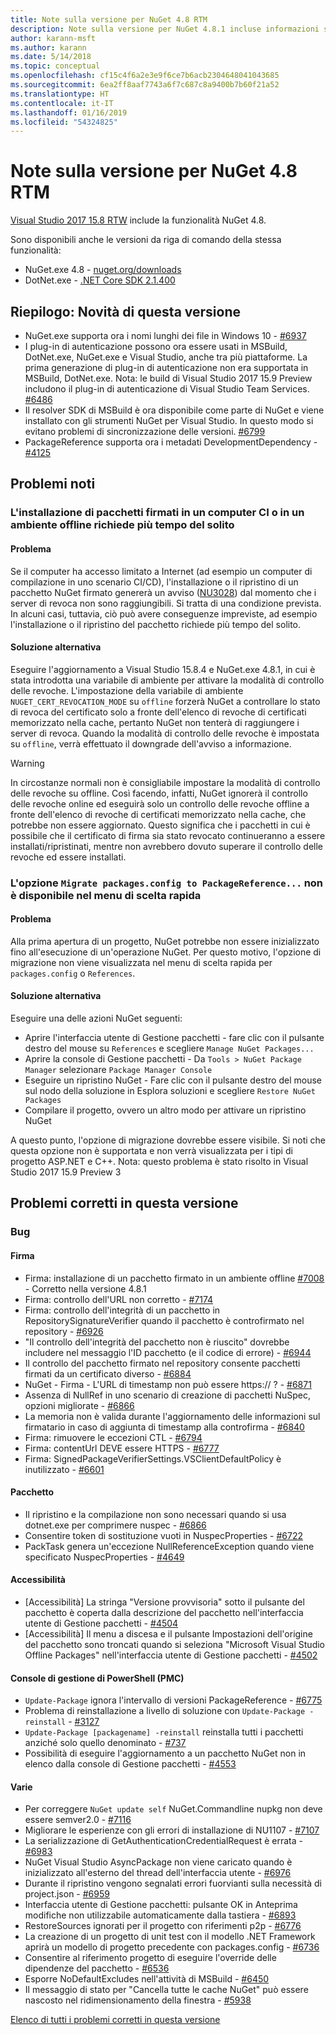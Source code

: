 ```yaml
---
title: Note sulla versione per NuGet 4.8 RTM
description: Note sulla versione per NuGet 4.8.1 incluse informazioni su problemi noti, correzioni di bug, funzionalità aggiunte e DCR.
author: karann-msft
ms.author: karann
ms.date: 5/14/2018
ms.topic: conceptual
ms.openlocfilehash: cf15c4f6a2e3e9f6ce7b6acb2304648041043685
ms.sourcegitcommit: 6ea2ff8aaf7743a6f7c687c8a9400b7b60f21a52
ms.translationtype: HT
ms.contentlocale: it-IT
ms.lasthandoff: 01/16/2019
ms.locfileid: "54324825"
---
```

# <a name="nuget-48-rtm-release-notes"></a>Note sulla versione per NuGet 4.8 RTM

[Visual Studio 2017 15.8 RTW](https://www.visualstudio.com/news/releasenotes/vs2017-relnotes) include la funzionalità NuGet 4.8.


Sono disponibili anche le versioni da riga di comando della stessa funzionalità:
* NuGet.exe 4.8 - [nuget.org/downloads](https://nuget.org/downloads)
* DotNet.exe - [.NET Core SDK 2.1.400](https://www.microsoft.com/net/download/visual-studio-sdks)


## <a name="summary-whats-new-in-this-release"></a>Riepilogo: Novità di questa versione
* NuGet.exe supporta ora i nomi lunghi dei file in Windows 10 - [#6937](https://github.com/NuGet/Home/issues/6937)
* I plug-in di autenticazione possono ora essere usati in MSBuild, DotNet.exe, NuGet.exe e Visual Studio, anche tra più piattaforme. La prima generazione di plug-in di autenticazione non era supportata in MSBuild, DotNet.exe. Nota: le build di Visual Studio 2017 15.9 Preview includono il plug-in di autenticazione di Visual Studio Team Services. [#6486](https://github.com/NuGet/Home/issues/6486)
* Il resolver SDK di MSBuild è ora disponibile come parte di NuGet e viene installato con gli strumenti NuGet per Visual Studio. In questo modo si evitano problemi di sincronizzazione delle versioni. [#6799](https://github.com/NuGet/Home/issues/6799)
* PackageReference supporta ora i metadati DevelopmentDependency - [#4125](https://github.com/NuGet/Home/issues/4125)

## <a name="known-issues"></a>Problemi noti
### <a name="installing-signed-packages-on-a-ci-machine-or-in-an-offline-environment-takes-longer-than-usual"></a>L'installazione di pacchetti firmati in un computer CI o in un ambiente offline richiede più tempo del solito

#### <a name="issue"></a>Problema
Se il computer ha accesso limitato a Internet (ad esempio un computer di compilazione in uno scenario CI/CD), l'installazione o il ripristino di un pacchetto NuGet firmato genererà un avviso ([NU3028](https://docs.microsoft.com/en-us/nuget/reference/errors-and-warnings/nu3028)) dal momento che i server di revoca non sono raggiungibili. Si tratta di una condizione prevista. In alcuni casi, tuttavia, ciò può avere conseguenze impreviste, ad esempio l'installazione o il ripristino del pacchetto richiede più tempo del solito.

#### <a name="workaround"></a>Soluzione alternativa
Eseguire l'aggiornamento a Visual Studio 15.8.4 e NuGet.exe 4.8.1, in cui è stata introdotta una variabile di ambiente per attivare la modalità di controllo delle revoche.
L'impostazione della variabile di ambiente `NUGET_CERT_REVOCATION_MODE` su `offline` forzerà NuGet a controllare lo stato di revoca del certificato solo a fronte dell'elenco di revoche di certificati memorizzato nella cache, pertanto NuGet non tenterà di raggiungere i server di revoca. Quando la modalità di controllo delle revoche è impostata su `offline`, verrà effettuato il downgrade dell'avviso a informazione.

> [!Warning]
> In circostanze normali non è consigliabile impostare la modalità di controllo delle revoche su offline. Così facendo, infatti, NuGet ignorerà il controllo delle revoche online ed eseguirà solo un controllo delle revoche offline a fronte dell'elenco di revoche di certificati memorizzato nella cache, che potrebbe non essere aggiornato. Questo significa che i pacchetti in cui è possibile che il certificato di firma sia stato revocato continueranno a essere installati/ripristinati, mentre non avrebbero dovuto superare il controllo delle revoche ed essere installati.

### <a name="the-migrate-packagesconfig-to-packagereference-option-is-not-available-in-the-right-click-context-menu"></a>L'opzione `Migrate packages.config to PackageReference...` non è disponibile nel menu di scelta rapida

#### <a name="issue"></a>Problema

Alla prima apertura di un progetto, NuGet potrebbe non essere inizializzato fino all'esecuzione di un'operazione NuGet. Per questo motivo, l'opzione di migrazione non viene visualizzata nel menu di scelta rapida per `packages.config` o `References`.

#### <a name="workaround"></a>Soluzione alternativa

Eseguire una delle azioni NuGet seguenti:
* Aprire l'interfaccia utente di Gestione pacchetti - fare clic con il pulsante destro del mouse su `References` e scegliere `Manage NuGet Packages...`
* Aprire la console di Gestione pacchetti - Da `Tools > NuGet Package Manager` selezionare `Package Manager Console`
* Eseguire un ripristino NuGet - Fare clic con il pulsante destro del mouse sul nodo della soluzione in Esplora soluzioni e scegliere `Restore NuGet Packages`
* Compilare il progetto, ovvero un altro modo per attivare un ripristino NuGet

A questo punto, l'opzione di migrazione dovrebbe essere visibile. Si noti che questa opzione non è supportata e non verrà visualizzata per i tipi di progetto ASP.NET e C++.
Nota: questo problema è stato risolto in Visual Studio 2017 15.9 Preview 3

## <a name="issues-fixed-in-this-release"></a>Problemi corretti in questa versione

### <a name="bugs"></a>Bug
#### <a name="signing"></a>Firma
* Firma: installazione di un pacchetto firmato in un ambiente offline [#7008](https://github.com/NuGet/Home/issues/7008) - Corretto nella versione 4.8.1
* Firma: controllo dell'URL non corretto - [#7174](https://github.com/NuGet/Home/issues/7174)
* Firma: controllo dell'integrità di un pacchetto in RepositorySignatureVerifier quando il pacchetto è controfirmato nel repository - [#6926](https://github.com/NuGet/Home/issues/6926)
* "Il controllo dell'integrità del pacchetto non è riuscito" dovrebbe includere nel messaggio l'ID pacchetto (e il codice di errore) - [#6944](https://github.com/NuGet/Home/issues/6944)
* Il controllo del pacchetto firmato nel repository consente pacchetti firmati da un certificato diverso - [#6884](https://github.com/NuGet/Home/issues/6884)
* NuGet - Firma - L'URL di timestamp non può essere https:// ? - [#6871](https://github.com/NuGet/Home/issues/6871)
* Assenza di NullRef in uno scenario di creazione di pacchetti NuSpec, opzioni migliorate - [#6866](https://github.com/NuGet/Home/issues/6866)
* La memoria non è valida durante l'aggiornamento delle informazioni sul firmatario in caso di aggiunta di timestamp alla controfirma - [#6840](https://github.com/NuGet/Home/issues/6840)
* Firma: rimuovere le eccezioni CTL - [#6794](https://github.com/NuGet/Home/issues/6794)
* Firma: contentUrl DEVE essere HTTPS - [#6777](https://github.com/NuGet/Home/issues/6777)
* Firma:  SignedPackageVerifierSettings.VSClientDefaultPolicy è inutilizzato - [#6601](https://github.com/NuGet/Home/issues/6601)


#### <a name="pack"></a>Pacchetto
* Il ripristino e la compilazione non sono necessari quando si usa dotnet.exe per comprimere nuspec - [#6866](https://github.com/NuGet/Home/issues/6866)
* Consentire token di sostituzione vuoti in NuspecProperties - [#6722](https://github.com/NuGet/Home/issues/6722)
* PackTask genera un'eccezione NullReferenceException quando viene specificato NuspecProperties - [#4649](https://github.com/NuGet/Home/issues/4649)

#### <a name="accessibility"></a>Accessibilità
* [Accessibilità] La stringa "Versione provvisoria" sotto il pulsante del pacchetto è coperta dalla descrizione del pacchetto nell'interfaccia utente di Gestione pacchetti - [#4504](https://github.com/NuGet/Home/issues/4504)
* [Accessibilità] Il menu a discesa e il pulsante Impostazioni dell'origine del pacchetto sono troncati quando si seleziona "Microsoft Visual Studio Offline Packages" nell'interfaccia utente di Gestione pacchetti - [#4502](https://github.com/NuGet/Home/issues/4502)

#### <a name="powershell-management-console-pmc"></a>Console di gestione di PowerShell (PMC)
* `Update-Package` ignora l'intervallo di versioni PackageReference - [#6775](https://github.com/NuGet/Home/issues/6775)
* Problema di reinstallazione a livello di soluzione con `Update-Package -reinstall` - [#3127](https://github.com/NuGet/Home/issues/3127)
* `Update-Package [packagename] -reinstall` reinstalla tutti i pacchetti anziché solo quello denominato - [#737](https://github.com/NuGet/Home/issues/737)
* Possibilità di eseguire l'aggiornamento a un pacchetto NuGet non in elenco dalla console di Gestione pacchetti - [#4553](https://github.com/NuGet/Home/issues/4553)

#### <a name="misc"></a>Varie
* Per correggere `NuGet update self` NuGet.Commandline nupkg non deve essere semver2.0 - [#7116](https://github.com/NuGet/Home/issues/7116)
* Migliorare le esperienze con gli errori di installazione di NU1107 - [#7107](https://github.com/NuGet/Home/issues/7107)
* La serializzazione di GetAuthenticationCredentialRequest è errata - [#6983](https://github.com/NuGet/Home/issues/6983)
* NuGet Visual Studio AsyncPackage non viene caricato quando è inizializzato all'esterno del thread dell'interfaccia utente - [#6976](https://github.com/NuGet/Home/issues/6976)
* Durante il ripristino vengono segnalati errori fuorvianti sulla necessità di project.json - [#6959](https://github.com/NuGet/Home/issues/6959)
* Interfaccia utente di Gestione pacchetti: pulsante OK in Anteprima modifiche non utilizzabile automaticamente dalla tastiera - [#6893](https://github.com/NuGet/Home/issues/6893)
* RestoreSources ignorati per il progetto con riferimenti p2p - [#6776](https://github.com/NuGet/Home/issues/6776)
* La creazione di un progetto di unit test con il modello .NET Framework aprirà un modello di progetto precedente con packages.config - [#6736](https://github.com/NuGet/Home/issues/6736)
* Consentire al riferimento progetto di eseguire l'override delle dipendenze del pacchetto - [#6536](https://github.com/NuGet/Home/issues/6536)
* Esporre NoDefaultExcludes nell'attività di MSBuild - [#6450](https://github.com/NuGet/Home/issues/6450)
* Il messaggio di stato per "Cancella tutte le cache NuGet" può essere nascosto nel ridimensionamento della finestra - [#5938](https://github.com/NuGet/Home/issues/5938)


[Elenco di tutti i problemi corretti in questa versione](https://github.com/NuGet/Home/issues?q=is%3Aissue+is%3Aclosed+milestone%3A%224.8")
